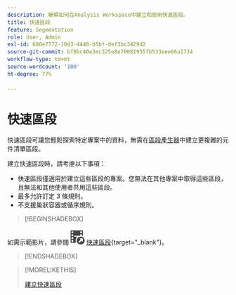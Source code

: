 ```yaml
---
description: 瞭解如何在Analysis Workspace中建立和使用快速區段。
title: 快速區段
feature: Segmentation
role: User, Admin
exl-id: 680e7772-10d3-4448-b5bf-def3bc3429d2
source-git-commit: bf8bc40e3ec325e8e70081955fb533eee66a1734
workflow-type: tm+mt
source-wordcount: '100'
ht-degree: 77%

---
```


# 快速區段

快速區段可讓您輕鬆探索特定專案中的資料，無需在[區段產生器](/help/components/segmentation/segmentation-workflow/seg-build.md)中建立更複雜的元件清單區段。

建立快速區段時，請考慮以下事項：

* 快速區段僅適用於建立這些區段的專案。您無法在其他專案中取得這些區段，且無法和其他使用者共用這些區段。
* 最多允許訂定 3 條規則。
* 不支援巢狀容器或循序規則。


>[!BEGINSHADEBOX]

如需示範影片，請參閱![VideoCheckout](/help/assets/icons/VideoCheckedOut.svg) [快速區段](https://video.tv.adobe.com/v/341466?quality=12&learn=on){target="_blank"}。

>[!ENDSHADEBOX]


>[!MORELIKETHIS]
>
>[建立快速區段](/help/components/segmentation/segmentation-workflow/seg-quick.md#create)


<!--
## Create a quick segment

Any user in Anlysis Workspace can create a quick segment.

To create a quick segment:

1. Choose one of the following methods to begin creating the quick segment:

   * **Ad hoc (drag-and-drop):** From the left rail, drag a component to the segment drop zone in the panel header.
   
     ![drop a segment in the drop zone](assets/segment-dropzone.png)
     
     You can edit the segment as described in [Edit quick segments](#edit-quick-segments).

      >[!NOTE]
      >
      > Consider the following when creating a quick segment ad hoc (drag-and-drop):
      > * The following component types are not supported: calculated metrics and dimensions, as well as metrics from which you cannot build segments.
      > * For full dimensions and events, Analysis Workspace creates "exists" hit segments. Examples: `Hit where eVar1 exists` or `Hit where event1 exists`.
      > * If "unspecified" or "none" is dropped in the segment drop zone, it is automatically converted to a "does not exist" segment so that it is treated correctly in segments.


   * **Using the segment icon:** In a Freeform table, select the **Segment** icon in the panel header.

     ![Segment filter](assets/quick-seg1.png)

1. Adjust any of the following settings:

   | Setting | Description |
   | --- | --- |
   | [!UICONTROL Name] | The default name of a segment is a combination of the rule names in the segment. You can rename the segment to a more friendly name. |
   | [!UICONTROL Include/exclude] | You can either include or exclude components in your segment definition, but not both. |
   | [!UICONTROL Hit/Visit/Visitor] container | Quick segments include one [segment container](https://experienceleague.adobe.com/docs/analytics/components/segmentation/seg-overview.html?lang=zh-Hant#section_AF2A28BE92474DB386AE85743C71B2D6) only that lets you include a dimension/metric/date range in (or exclude it from) the segment. [!UICONTROL Visitor] contains overarching data specific for the visitor across visits and page views. A [!UICONTROL Visit] container lets you set rules to break down the visitor's data based on visits, and a [!UICONTROL Hit] container lets you break down visitor information based on individual page views. The default container is [!UICONTROL Hit]. |
   | [!UICONTROL Components] (Dimension/metric/date range) | Define up to 3 rules by adding components (dimensions, metrics, date ranges, or dimension values). There are 3 ways to find the right component:<ul><li>Start typing and the quick segment builder automatically finds the appropriate component.</li><li>Use the drop-down list to find the component.</li><li>Drag and drop components from the left rail.</li></ul>  |
   | [!UICONTROL Operator] | Use the drop-down menu to find standard operators and [!UICONTROL Distinct Count] operators. See [Segment operators](/help/components/segmentation/seg-reference/seg-operators.md). |
   | Plus (+) sign | Add another rule |
   | AND/OR qualifiers | You can add "AND" or "OR" qualifiers to the rules, but you cannot mix "AND" and "OR" in a single segment definition. |
   | [!UICONTROL Apply] | Apply this segment to the panel. If the segment contains no data, you are asked if you want to continue. |
   | [!UICONTROL Open builder] | Opens the Segment Builder. After you save or apply the segment in the Segment Builder, it is no longer considered a "quick segment". It becomes part of the component-list segment library. <p>To make the component available across all of your projects and in the left rail, select the option [!UICONTROL **Make this segment available to all your projects and add it to your component list**].</p><p>For more information, see the section [Save a quick segment as a component-list segment](#save-a-quick-segment-as-a-component-list-segment) in this article.</p><p>**Note:** Only users with the Segment Creation permission in the [Adobe Admin Console](/help/admin/admin-console/permissions/analytics-tools.md) can open the Segment Builder.</p> |
   | [!UICONTROL Cancel] | Cancel this quick segment (don't apply it). |
   | [!UICONTROL Date range] | The validator uses the panel date range for its data lookup. But any date range applied in a quick segment overrides the panel date range at the top of the panel.  |
   | Preview (top right) | Lets you see whether you have a valid segment and how broad the segment is. Represents the breakdown of the data set you can expect to see when you apply this segment. You might get a notice that indicates that this segment has no data. In this case, you can proceed or change the segment definition. |

1. Select [!UICONTROL **Apply**] to save your changes.

## Edit quick segments

1. Hover over the quick segment and select the **Edit** icon.

   ![Edit ad hoc filter](assets/filter-adhoc-edit.png)

1. Edit the segment definition and/or the segment name.

1. Select [!UICONTROL **Apply**].

## Save a quick segments as a component-list segment

>[!IMPORTANT]
>
> Consider the following when saving a quick segment:
> 
> * To save a quick segment, you need the Segment Creation permission in the [Adobe Admin Console](/help/admin/admin-console/permissions/analytics-tools.md).
> 
> * After you save or apply the segment, it can no longer be edited it in the quick segment builder. Instead, you must use the regular Segment Builder.

You can choose to save quick segments as component-list segments. Advantages of component-list segments include:

* Availablility across all your Workspace projects
* Support more complex segments as well as sequential segments

You can save segments either from the quick segment Builder or from the [!UICONTROL Filter Builder].

### Save in the quick segment builder {#save2}

1. After you apply the quick segment, hover over it and select the info ("i") icon.
1. Select **[!UICONTROL Make available to all projects and add to your component list]**.
1. (Optional) Rename the segment.
1. Select **[!UICONTROL Save]**.

   The segment now appears in your component list in the left rail. Also, note that the segment's side bar changes from light blue to a darker blue, indicating that it can no longer be edited or opened in the quick segment builder.

### Save in the Segment Builder {#save3}

1. After you apply the quick segment, hover over it and select the info ("i") icon.
1. Select **[!UICONTROL Save segment]**
1. (Optional) Rename the segment, then select [!UICONTROL **Apply**].

   Go back to Workspace and note that the segment's side bar changes from light blue to a darker blue, indicating that it can no longer be edited or opened in the quick segment builder. And by saving it, it becomes part of the component list.

After you apply the segment, you can choose to add it to your segment component list and make it available to all your projects.

1. Hover over the saved segment and select the pencil icon.

1. Select [!UICONTROL **Open builder**].

1. At the top of the Segment Builder, notice the [!UICONTROL **Project-only segment**] dialog:

   ![project-only segment dialog](assets/project-only-segment-dialog.png)

1. Select the checkbox next to **[!UICONTROL Make available to all your projects and add to your component list.]**

1. Select **[!UICONTROL Save]**.

   The segment now appears in your segment component list for all your projects.
   You can also [share the segment](https://experienceleague.adobe.com/docs/analytics/analyze/analysis-workspace/curate-share/curate.html?lang=zh-Hant#concept_4A9726927E7C44AFA260E2BB2721AFC6) with other people in your organization.

## Quick segment example

The following example of a segment combines dimensions and metrics:

![](assets/quick-seg2.png)

## Known issue

1. Create a quick segment with 2 entries and **[!UICONTROL Save]** it as Test1.
1. Click **[!UICONTROL Save as]** and save this quick segment as Test2. 
1. Edit the Test2 quick segment and save it again as Test2. 
   Notice that the Test1 quick segment gets modified by Test2.
-->